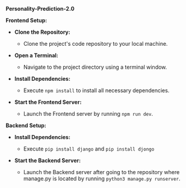 **Personality-Prediction-2.0**

**Frontend Setup:**

- **Clone the Repository:** 
  - Clone the project's code repository to your local machine.

- **Open a Terminal:** 
  - Navigate to the project directory using a terminal window.

- **Install Dependencies:**
  - Execute `npm install` to install all necessary dependencies.

- **Start the Frontend Server:** 
  - Launch the Frontend server by running `npm run dev`.

**Backend Setup:**

- **Install Dependencies:**
  - Execute `pip install django` and `pip install djongo`

- **Start the Backend Server:**
  - Launch the Backend server after going to the repository where manage.py is located by running `python3 manage.py runserver`.
